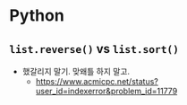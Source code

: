 # Python

## `list.reverse()` vs `list.sort()`
- 했갈리지 말기. 맞왜틀 하지 말고.
  - https://www.acmicpc.net/status?user_id=indexerror&problem_id=11779
